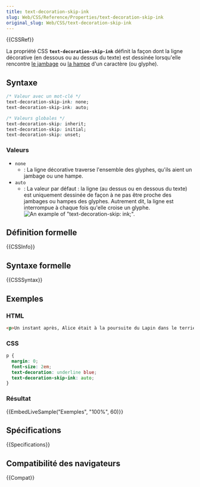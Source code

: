 ```yaml
---
title: text-decoration-skip-ink
slug: Web/CSS/Reference/Properties/text-decoration-skip-ink
original_slug: Web/CSS/text-decoration-skip-ink
---
```


{{CSSRef}}

La propriété CSS **`text-decoration-skip-ink`** définit la façon dont la ligne décorative (en dessous ou au dessus du texte) est dessinée lorsqu'elle rencontre [le jambage](https://fr.wikipedia.org/wiki/Jambage) ou [la hampe](<https://fr.wikipedia.org/wiki/Fût_(typographie)>) d'un caractère (ou glyphe).

## Syntaxe

```css
/* Valeur avec un mot-clé */
text-decoration-skip-ink: none;
text-decoration-skip-ink: auto;

/* Valeurs globales */
text-decoration-skip: inherit;
text-decoration-skip: initial;
text-decoration-skip: unset;
```

### Valeurs

- `none`
  - : La ligne décorative traverse l'ensemble des glyphes, qu'ils aient un jambage ou une hampe.
- `auto`
  - : La valeur par défaut : la ligne (au dessus ou en dessous du texte) est uniquement dessinée de façon à ne pas être proche des jambages ou hampes des glyphes. Autrement dit, la ligne est interrompue à chaque fois qu'elle croise un glyphe. ![An example of "text-decoration-skip: ink;".](decoration-skip-ink.png)

## Définition formelle

{{CSSInfo}}

## Syntaxe formelle

{{CSSSyntax}}

## Exemples

### HTML

```html
<p>Un instant après, Alice était à la poursuite du Lapin dans le terrier…</p>
```

### CSS

```css
p {
  margin: 0;
  font-size: 2em;
  text-decoration: underline blue;
  text-decoration-skip-ink: auto;
}
```

### Résultat

{{EmbedLiveSample("Exemples", "100%", 60)}}

## Spécifications

{{Specifications}}

## Compatibilité des navigateurs

{{Compat}}
